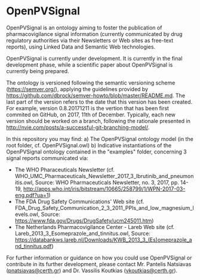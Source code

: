 # OpenPVSignal
OpenPVSignal is an ontology aiming to foster the publication of pharmacovigilance signal information (currently communicated by drug regulatory authorities via their Newsletters or Web sites as free-text reports), using Linked Data and Semantic Web technologies.

OpenPVSignal is currently under development. It is currently in the final development phase, while a scientific paper about OpenPVSignal is currently being prepared.

The ontology is versioned following the semantic versioning scheme (https://semver.org/), applying the guidelines provided by https://github.com/dbrock/semver-howto/blob/master/README.md. The last part of the version refers to the date that this version has been created. For example, version 0.8.20171211 is the vertion that has been first commited on GitHub, on 2017, 11th of December. Typically, each new version should be worked on a branch, following the rationale presented in http://nvie.com/posts/a-successful-git-branching-model/.

In this repository you may find:
a) The OpenPVSignal ontology model (in the root folder, cf. OpenPVSignal.owl)
b) Indicative instantiations of the OpenPVSignal ontology contained in the "examples" folder, concerning 3 signal reports communicated via:
- The WHO Pharaceuticals Newsletter (cf. WHO_UMC_Pharmaceuticals_Newsletter_2017_3_Ibrutinib_and_pneumonitis.owl, Source: WHO Pharmaceuticals Newsletter, no. 3, 2017, pp. 14-19, http://apps.who.int/iris/bitstream/10665/258799/1/WPN-2017-03-eng.pdf?ua=1)
- The FDA Drug Safety Communications' Web site (cf. FDA_Drug_Safety_Communication_2_3_2011_PPIs_and_low_magnesium_levels.owl, Source: https://www.fda.gov/Drugs/DrugSafety/ucm245011.htm)
- The Netherlands Pharmacovigilance Center - Lareb Web site (cf. Lareb_2013_3_Esomeprazole_and_tinnitus.owl, Source: https://databankws.lareb.nl/Downloads/KWB_2013_3_(Es)omeprazole_and_tinnitus.pdf)

For further information or guidance on how you could use OpenPVSignal or contribute in its further development, please contact Mr. Pantelis Natsiavas (pnatsiavas@certh.gr) and Dr. Vassilis Koutkias (vkoutkias@certh.gr).
